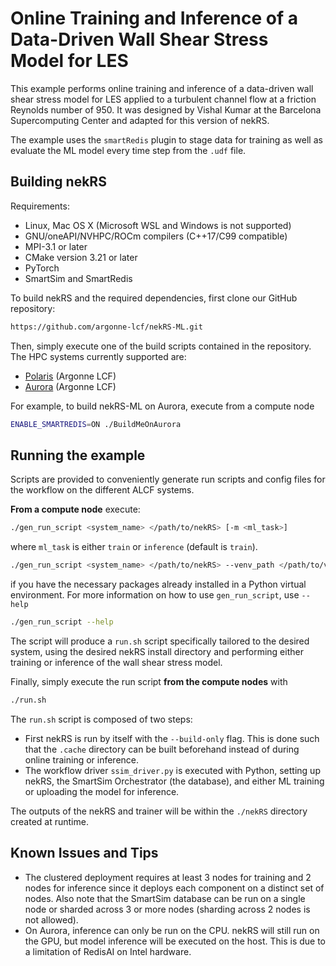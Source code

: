 # Online Training and Inference of a Data-Driven Wall Shear Stress Model for LES

This example performs online training and inference of a data-driven wall shear stress model for LES applied to a turbulent channel flow at a friction Reynolds number of 950.
It was designed by Vishal Kumar at the Barcelona Supercomputing Center and adapted for this version of nekRS.


The example uses the `smartRedis` plugin to stage data for training as well as evaluate the ML model every time step from the `.udf` file.


## Building nekRS

Requirements:
* Linux, Mac OS X (Microsoft WSL and Windows is not supported)
* GNU/oneAPI/NVHPC/ROCm compilers (C++17/C99 compatible)
* MPI-3.1 or later
* CMake version 3.21 or later
* PyTorch
* SmartSim and SmartRedis

To build nekRS and the required dependencies, first clone our GitHub repository:

```sh
https://github.com/argonne-lcf/nekRS-ML.git
```

Then, simply execute one of the build scripts contained in the repository.
The HPC systems currently supported are:
* [Polaris](https://docs.alcf.anl.gov/polaris/) (Argonne LCF)
* [Aurora](https://docs.alcf.anl.gov/aurora/) (Argonne LCF)

For example, to build nekRS-ML on Aurora, execute from a compute node

```sh
ENABLE_SMARTREDIS=ON ./BuildMeOnAurora
```

## Running the example

Scripts are provided to conveniently generate run scripts and config files for the workflow on the different ALCF systems.

**From a compute node** execute:
```sh
./gen_run_script <system_name> </path/to/nekRS> [-m <ml_task>]
```
where `ml_task` is either `train` or `inference` (default is `train`).

```sh
./gen_run_script <system_name> </path/to/nekRS> --venv_path </path/to/venv>
```
if you have the necessary packages already installed in a Python virtual environment. For more information
on how to use `gen_run_script`, use `--help`

```sh
./gen_run_script --help
```

The script will produce a `run.sh` script specifically tailored to the desired system, using the desired nekRS install directory and performing either training or inference of the wall shear stress model.

Finally, simply execute the run script **from the compute nodes** with

```bash
./run.sh
```

The `run.sh` script is composed of two steps:

- First nekRS is run by itself with the `--build-only` flag. This is done such that the `.cache` directory can be built beforehand instead of during online training or inference.
- The workflow driver `ssim_driver.py` is executed with Python, setting up nekRS, the SmartSim Orchestrator (the database), and either ML training or uploading the model for inference.


The outputs of the nekRS and trainer will be within the `./nekRS` directory created at runtime.

## Known Issues and Tips
- The clustered deployment requires at least 3 nodes for training and 2 nodes for inference since it deploys each component on a distinct set of nodes. Also note that the SmartSim database can be run on a single node or sharded across 3 or more nodes (sharding across 2 nodes is not allowed).
- On Aurora, inference can only be run on the CPU. nekRS will still run on the GPU, but model inference will be executed on the host. This is due to a limitation of RedisAI on Intel hardware.

